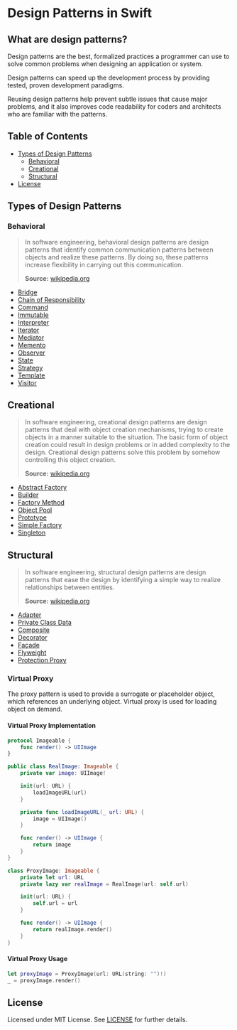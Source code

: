 # Design Patterns in Swift

## What are design patterns?

Design patterns are the best, formalized practices a programmer can use to solve common problems when designing an application or system.

Design patterns can speed up the development process by providing tested, proven development paradigms.

Reusing design patterns help prevent subtle issues that cause major problems, and it also improves code readability for coders and architects who are familiar with the patterns.

## Table of Contents

- [Types of Design Patterns](#types-of-design-patterns)
  - [Behavioral](#behavioral)
  - [Creational](#creational)
  - [Structural](#structural)
- [License](#license)

## Types of Design Patterns

### Behavioral

 >In software engineering, behavioral design patterns are design patterns that identify common communication patterns between objects and realize these patterns. By doing so, these patterns increase flexibility in carrying out this communication.
 >
 >**Source:** [wikipedia.org](https://en.wikipedia.org/wiki/Behavioral_pattern)

- [Bridge](behavioral/bridge.md)
- [Chain of Responsibility](behavioral/chain-of-responsibility.md)
- [Command](behavioral/command.md)
- [Immutable](behavioral/immutable.md)
- [Interpreter](behavioral/interpreter.md)
- [Iterator](behavioral/iterator.md)
- [Mediator](behavioral/mediator.md)
- [Memento](behavioral/memento.md)
- [Observer](behavioral/observer.md)
- [State](behavioral/state.md)
- [Strategy](behavioral/strategy.md)
- [Template](behavioral/template.md)
- [Visitor](behavioral/visitor.md)

## Creational

 > In software engineering, creational design patterns are design patterns that deal with object creation mechanisms, trying to create objects in a manner suitable to the situation. The basic form of object creation could result in design problems or in added complexity to the design. Creational design patterns solve this problem by somehow controlling this object creation.
 >
 >**Source:** [wikipedia.org](https://en.wikipedia.org/wiki/Creational_pattern)

- [Abstract Factory](creational/abstract-factory.md)
- [Builder](creational/builder.md)
- [Factory Method](creational/factory-method.md)
- [Object Pool](creational/object-pool.md)
- [Prototype](creational/prototype.md)
- [Simple Factory](creational/simple-factory.md)
- [Singleton](creational/singleton.md)

## Structural

 >In software engineering, structural design patterns are design patterns that ease the design by identifying a simple way to realize relationships between entities.
 >
 >**Source:** [wikipedia.org](https://en.wikipedia.org/wiki/Structural_pattern)

- [Adapter](structural/adapter.md)
- [Private Class Data](structural/private-class-data.md)
- [Composite](structural/composite.md)
- [Decorator](structural/decorator.md)
- [Façade](structural/facade.md)
- [Flyweight](structural/flyweight.md)
- [Protection Proxy](structural/protection-proxy.md)

### Virtual Proxy

 The proxy pattern is used to provide a surrogate or placeholder object, which references an underlying object.
 Virtual proxy is used for loading object on demand.

#### Virtual Proxy Implementation

```swift
protocol Imageable {
    func render() -> UIImage
}

public class RealImage: Imageable {
    private var image: UIImage!

    init(url: URL) {
        loadImageURL(url)
    }

    private func loadImageURL(_ url: URL) {
        image = UIImage()
    }

    func render() -> UIImage {
        return image
    }
}

class ProxyImage: Imageable {
    private let url: URL
    private lazy var realImage = RealImage(url: self.url)

    init(url: URL) {
        self.url = url
    }

    func render() -> UIImage {
        return realImage.render()
    }
}
```

#### Virtual Proxy Usage

```swift
let proxyImage = ProxyImage(url: URL(string: "")!)
_ = proxyImage.render()
```

## License

Licensed under MIT License. See [LICENSE](LICENSE) for further details.
